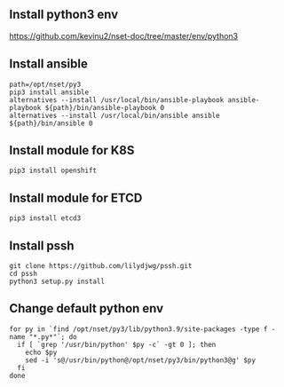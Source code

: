 ## Install python3 env
<https://github.com/kevinu2/nset-doc/tree/master/env/python3>

## Install ansible
```
path=/opt/nset/py3
pip3 install ansible
alternatives --install /usr/local/bin/ansible-playbook ansible-playbook ${path}/bin/ansible-playbook 0
alternatives --install /usr/local/bin/ansible ansible ${path}/bin/ansible 0
```

## Install module for K8S
`pip3 install openshift`

## Install module for ETCD
`pip3 install etcd3`

## Install pssh
`git clone https://github.com/lilydjwg/pssh.git`<br />
`cd pssh`<br />
`python3 setup.py install`

## Change default python env
```
for py in `find /opt/nset/py3/lib/python3.9/site-packages -type f -name "*.py*"`; do
  if [ `grep '/usr/bin/python' $py -c` -gt 0 ]; then
    echo $py
    sed -i 's@/usr/bin/python@/opt/nset/py3/bin/python3@g' $py
  fi
done
```
